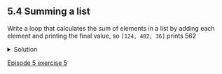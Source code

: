 ## 5.4 Summing a list

Write a loop that calculates the sum of elements in a list by adding each element and printing the final value, so ```[124, 402, 36]``` prints 562

<details>
  <summary>
Solution
  </summary>

  <pre>
numbers = [124, 402, 36]
summed = 0
for num in numbers:
  summed = summed + num
print(summed)
</pre>
  </details>
  
  [Episode 5 exercise 5](episode5_ex5.md)
